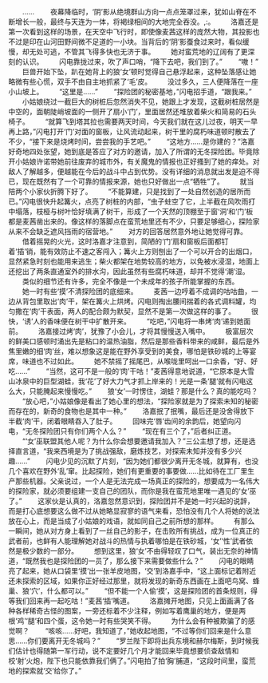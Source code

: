 　　……
　　夜幕降临时，‘阴’影从绝境群山方向一点点笼罩过来，犹如山脊在不断增长一般，最终与天连为一体，将褐绿相间的大地完全吞没。,:。
　　洛嘉还是第一次看到这样的场景，在天空中飞行时，即使像麦茜这样的庞然大物，其投影也不过是印在山河田野间微不足道的一小块。当背后的‘阴’影蚕食过来时，看似缓慢，却无处可逃，不管其飞得多快也无济于事。
　　她对蛮荒地的辽阔有了更深刻的认识。
　　闪电靠拢过来，吹了声口哨，“降下去吧，我们到了。”
　　“嗷！”
　　巨兽开始下坠，趴在她背上的狼‘女’顿时觉得自己悬浮起来，这种坠落感让她略微有些心慌，双手不由自主地抓紧了‘毛’皮。
　　没过多久，三人便降落在一座小山坡上。
　　“这里是……”
　　“探险团的秘密基地，”闪电招手道，“跟我来。”
　　小姑娘绕过一截巨大的树桩后忽然消失不见，她跟上才发现，这截树桩居然是中空的，面朝陡峭坡面的一侧开了扇小‘门’，里面居然还堆放着柴火和简易的石头椅子。
　　“就算飞到塔其拉也需要两天时间，今天我们就在这儿过夜，明天一早再上路，”闪电打开‘门’对面的窗板，让风流动起来，树干里的腐朽味道顿时散去了不少，“接下来是烧烤时间，尝尝我的手艺吧。”
　　“这地方……是你建的？”洛嘉好奇地四处张望，她到底是答应了对方的邀请，加入了所谓的无冬探险团。毕竟除开小姑娘许诺带她前往废弃的城市外，有关魔鬼的情报也正好搔到了她的痒处。对敌人了解越多，便越能在今后的战斗中占到优势。没有详细的消息就出发是迫不得已，现在既然有了一个可靠的情报来源，她也只好做出一点“牺牲”了。
　　就当陪两个小家伙折腾下好了。
　　“不能算建，只是找到了一处自然创造的居所而已。”闪电很快升起篝火，点亮了树桩的内部，“虫子蛀空了它，上半截在风吹雨打中塌落，枝桠与树叶恰好填满了树干，形成了一个天然的顶棚至于窗‘洞’和‘门’板都是麦茜凿出来的。像这样的落脚点在蛮荒地里还有不少，只要足够细心，探险家从来不会缺乏遮风挡雨的宿营地。”
　　对方的回答居然意外地让她觉得可靠。
　　借着摇晃的火光，这时洛嘉才注意到，简陋的‘门’扇和窗板后面都钉着‘插’销，能有效防止不速之客闯入；篝火上方则刨出了一个可以开合的出烟口，显然紧急时刻也能用来逃生；柴火都架在地势较高的地方，以免被水浸湿，地面上还挖出了两条直通室外的排水沟，因此虽然有些腐朽味道，却并不觉得‘潮’湿。
　　类似的细节还有许多，完全不像是一个未成年的孩子所能掌握的东西。
　　她一时有些‘摸’不清探险团的底细来。
　　麦茜一边哼着不成调的咕咕曲，一边从背包里取出‘肉’干，架在篝火上烘烤。闪电则掏出腰间揣着的各式调料罐，均匀撒在‘肉’干表面，两人的配合颇为默契，显然不是第一次做这样的事了。
　　很快，‘诱’人的香味便在树干中扩散开来。
　　“吃吧，”闪电将一串烤‘肉’递到她面前。
　　洛嘉接过烤‘肉’，犹豫了小会儿，才将其慢慢送入嘴中。
　　极富层次的鲜美口感顿时涌出先是粘口的温热油脂，然后是那些香料带来的咸鲜，最后是外焦里嫩的细‘肉’丝，难以想象这是能在野外享受到的美食，哪怕是铁砂城的上等宴席，味道也不过如此。
　　她不禁摇了摇尾巴，从喉咙里呵出一口余香，“好、好吃……”
　　“当然，这可不是一般的‘肉’干咕！”麦茜得意地说道，“它原本是大雪山冰泉中的巨型湖蛙，我‘花’了好大力气才抓上岸来的！光是一条‘腿’就有闪电这么大，只能腌起来慢慢吃。”
　　狼‘女’一时愣住，湖蛙？那是什么？真的能吃吗？
　　“放心吧，”小姑娘像是看出了她心里的想法，“探险家就是为了探索未知的秘密而存在的，新奇的食物也是其中一种。”
　　洛嘉抿了抿嘴，最后还是没舍得放下半截‘肉’干，闭着眼睛吞入了肚子。
　　回味完‘唇’齿间的余韵后，她望向闪电，“无冬探险团只有你们两个人么？”
　　“现在有三个了，”后者纠正道。
　　“‘女’巫联盟其他人呢？为什么你会想要邀请我加入？”三公主想了想，还是选择直言道，“我来西境是为了挑战强敌，磨炼技艺，对探索未知并没有多少兴趣……”
　　闪电少见的沉默了片刻，“因为她们都很少离开无冬城，就算有，也没几个喜欢在野外‘乱’窜。比起探险，她们有更重要的事要做……比如待在工厂里生产那些机器。父亲说过，一个人是无法完成一场真正的探险的，想要成为一名伟大的探险家，就必须要组建一支自己的团队，而你是我在蛮荒地里唯一遇见的‘女’巫了。”
　　这家伙是认真的，洛嘉忽然意识到，探险团并不是她一时兴起的说辞，而是打心底想要这么做不过从她略显寂寥的语气来看，恐怕没有几个人将她的说法放在心上，而是当成了小姑娘的戏语，就如同自己之前所想的那样。
　　有那么一瞬间，她从对方身上看到了一丝自己的影子，在击败所有挑战，成为一位真正的武者前，也鲜有人能理解她对战斗的热情与执着哪怕是在铁砂城，‘女’‘性’武者依然是极少数的一部分。
　　想到这里，狼‘女’不由得轻叹了口气，装出无奈的神情道，“既然我也是探险团的一员了，那么接下来需要做些什么？”
　　闪电的眼睛亮了起来，她从口袋里‘摸’出一张羊皮地图，‘交’到洛嘉手中，“这上面标记着附近还未探索的区域，如果你正好经过那里，就将发现的新奇东西画在上面吧鸟窝、蜂巢、狼‘穴’，什么都可以。”
　　“但不能一个人偷‘摸’，这是探险团的首条规则，得等我们回来再一起吃咕！”麦茜‘插’嘴道。
　　洛嘉摊开地图，只见上面画满了各种各样稀奇古怪的图案，一旁还标着不少注释，例如写着鹰巢的地方，便是两根‘鸡’‘腿’和四个蛋，这令她一时有些哭笑不得。
　　为什么会有种被欺骗了的感觉啊？
　　“咳咳……好吧，我知道了，”她收起地图，“不过等你们回来是什么意思……你们要离开无冬城吗？”
　　“罗兰陛下即将出兵东境和赫尔梅斯，到时候我们估计也得随第一军行动，说不定要好几个月才能回来毕竟想要侦查敌情和校‘射’火炮，陛下也只能依靠我们俩了。”闪电拍了拍‘胸’脯道，“这段时间里，蛮荒地的探索就‘交’给你了。”